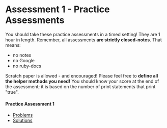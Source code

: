 # Assessment 1 - Practice Assessments

You should take these practice assessments in a timed setting! They are 1 hour in length. Remember, all assessments **are strictly closed-notes**. That means:

  * no notes
  * no Google
  * no ruby-docs

Scratch paper is allowed - and encouraged! Please feel free to **define all the helper methods you need!** You should know your score at the end of the assessment; it is based on the number of print statements that print "true".

#### Practice Assessment 1
  * <a href="/practice_assessments_1/practice1.rb" download>Problems</a>
  * <a href="/practice_assessments_1/solution1.rb" download>Solutions</a>
